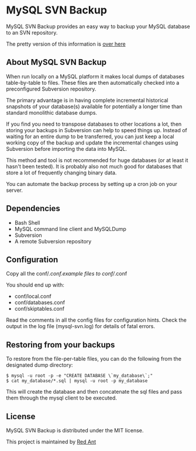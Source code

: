MySQL SVN Backup
================

MySQL SVN Backup provides an easy way to backup your MySQL database to an SVN repository.

The pretty version of this information is [over here](http://red-ant.github.com/mysql-svn-backup/ "MySQL SVN Backup on GitHub Pages")

About MySQL SVN Backup
----------------------

When run locally on a MySQL platform it makes local dumps of databases table-by-table to files. These files are then automatically checked into a preconfigured Subversion repository.

The primary advantage is in having complete incremental historical snapshots of your database(s) available for potentially a longer time than standard monolithic database dumps.

If you find you need to transpose databases to other locations a lot, then storing your backups in Subversion can help to speed things up. Instead of waiting for an entire dump to be transferred, you can just keep a local working copy of the backup and update the incremental changes using Subversion before importing the data into MySQL.

This method and tool is not recommended for huge databases (or at least it hasn't been tested). It is probably also not much good for databases that store a lot of frequently changing binary data.

You can automate the backup process by setting up a cron job on your server.

Dependencies
------------

* Bash Shell
* MySQL command line client and MySQLDump
* Subversion
* A remote Subversion repository

Configuration
-------------

Copy all the conf/*.conf.example files to conf/*.conf

You should end up with:

* conf/local.conf
* conf/databases.conf
* conf/skiptables.conf

Read the comments in all the config files for configuration hints. Check the output in the log file (mysql-svn.log) for details of fatal errors.

Restoring from your backups
---------------------------

To restore from the file-per-table files, you can do the following from the designated dump directory:

	$ mysql -u root -p -e "CREATE DATABASE \`my_database\`;"
	$ cat my_database/*.sql | mysql -u root -p my_database

This will create the database and then concatenate the sql files and pass them through the mysql client to be executed.

License
-------

MySQL SVN Backup is distributed under the MIT license.

This project is maintained by [Red Ant](http://redant.com.au/ "Visit Red Ant's website")
